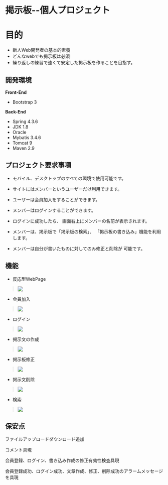 # 掲示板--個人プロジェクト




# 目的

- 新人Web開発者の基本的素養
- どんなwebでも掲示板は必須
- 繰り返しの練習で速くて安定した掲示板を作ることを目指す。

## 開発環境

**Front-End**
- Bootstrap 3

**Back-End**
- Spring 4.3.6
- JDK 1.8
- Oracle
- Mybatis 3.4.6
- Tomcat 9
- Maven 2.9

## プロジェクト要求事項

- モバイル、デスクトップのすべての環境で使用可能です。
 
- サイトにはメンバーというユーザーだけ利用できます。

- ユーザーは会員加入をすることができます。

- メンバーはログインすることができます。

- ログインに成功したら、
  画面右上にメンバーの名前が表示されます。
  
- メンバーは、掲示板で「掲示板の検索」、
 「掲示板の書き込み」機能を利用します。
 
- メンバーは自分が書いたものに対してのみ修正と削除が
  可能です。
 

## 機能

- 反応型WebPage
> ![](./main.gif)
- 会員加入
> ![](./join.gif)
- ログイン
>![](./login.gif)
- 掲示文の作成
>![](./writee.gif)
- 掲示板修正
>![](./modify.gif)
- 掲示文削除
> ![](./delete.gif)
- 検索
> ![](./search.gif)

## 保安点

ファイルアップロードダウンロード追加

コメント具現

会員登録、ログイン、書き込み作成の修正有効性検査具現

会員登録成功、ログイン成功、文章作成、修正、削除成功のアラームメッセージを具現
